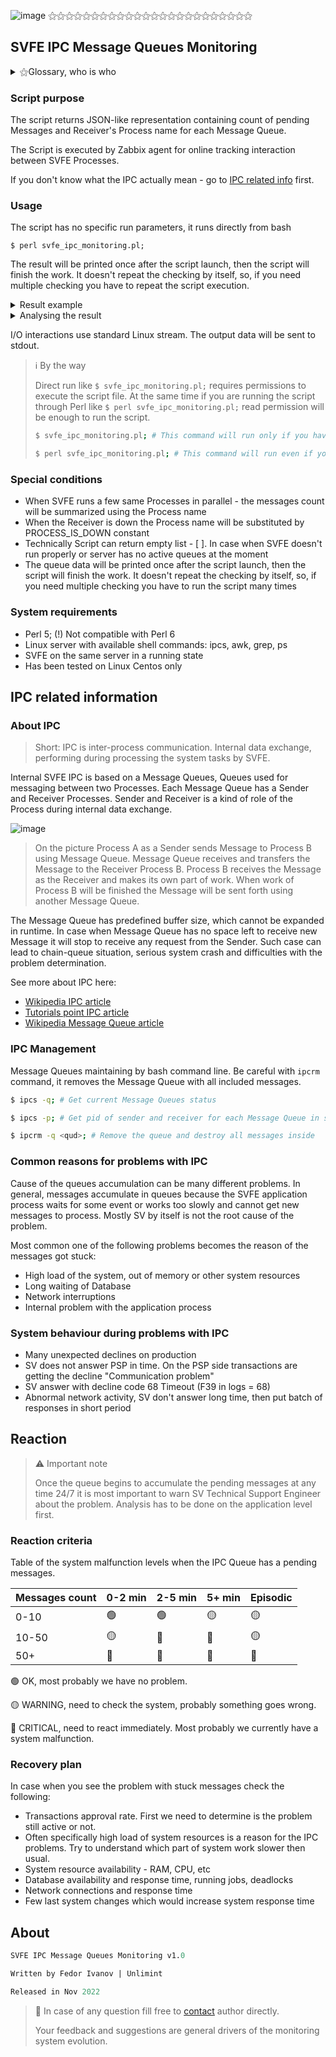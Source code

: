 ![image](https://cs4.pikabu.ru/post_img/2014/03/28/10/1396020816_2021692751.gif?_gl=1*u9yyqr*_ga*MzIwMTE5OTk2LjE2NjM1MDM5NjE.)
⚝⚝⚝⚝⚝⚝⚝⚝⚝⚝⚝⚝⚝⚝⚝⚝⚝⚝⚝⚝⚝⚝⚝⚝
## SVFE IPC Message Queues Monitoring

<details>


  <summary>⚝Glossary, who is who</summary>


SV-specific terms, used in this document defined below
  
| Term          | Description                                                                                       |
|---------------|----------------------------------------------------------------------------------------------     |
| SVFE          | SmartVista FrontEnd. Card payments processing system which process acquiring and using requests   |
| Process       | SVFE application module. SVFE has over 20 Processes, separated by single-responsibility principle |
| Message Queue | FIFO-channel providing transport between two Processes                                            |                                                                                                              
| Message       | Transaction request or response on the way of processing                                          |
| IPC           | Inter-process communication. Internal data exchange flow                                          |
| Script        | svfe_ipc_monitoring.pl, described in this file                                                    |
| Sender        | Process, sending the Message using Message Queue                                                  |
| Receiver      | Process, receives the Message using Message Queue                                                 |

</details>

### Script purpose 
The script returns JSON-like representation containing count of pending Messages and Receiver's Process name for each Message Queue. 

The Script is executed by Zabbix agent for online tracking interaction between SVFE Processes.

If you don't know what the IPC actually mean - go to [IPC related info](#ipc-related-information) first.

### Usage 

The script has no specific run parameters, it runs directly from bash

`$ perl svfe_ipc_monitoring.pl;`

The result will be printed once after the script launch, then the script will finish the work. It doesn't repeat the checking by itself, so, if you need multiple checking you have to repeat the script execution.
<details>
  <summary>Result example</summary>

  ```bash
  smartfe@svfe:/> perl svfe_ipc_monitoring.pl;
[

  {
    "process_name": "tcpcomms",
    "message": 0
  },
  {
    "process_name": "asmssrv",
    "message": 0
  },
  {
    "process_name": "timer00",
    "message": 0
  },
  {
    "process_name": "acq_fraudmon",
    "message": 0
  },
  {
    "process_name": "epayint",
    "message": 0
  },
  {
    "process_name": "hsm_mcp",
    "message": 0
  },
  {
    "process_name": "sms_sender",
    "message": 0
  },
  {
    "process_name": "nwint00",
    "message": 0
  },
  {
    "process_name": "saf_list_mgr",
    "message": 0
  },
  {
    "process_name": "atmswdist",
    "message": 0
  },
  {
    "process_name": "stdauth",
    "message": 2
  },
  {
    "process_name": "hostspec1int",
    "message": 0
  },
  {
    "process_name": "tcpgate_mcp",
    "message": 0
  },
  {
    "process_name": "voice_auth",
    "message": 0
  },
  {
    "process_name": "crout00",
    "message": 0
  },
  {
    "process_name": "txrout",
    "message": 0
  },
  {
    "process_name": "splitint",
    "message": 0
  },
  {
    "process_name": "auth_notif_sender",
    "message": 0
  },
  {
    "process_name": "hstint",
    "message": 0
  },
  {
    "process_name": "acqint",
    "message": 0
  },
  {
    "process_name": "mcp",
    "message": 0
  },
  {
    "process_name": "acqhost_int",
    "message": 0
  }
]

  ```
</details>

<details>
  <summary>Analysing the result</summary>

  Below you can find a hypothetical response to the monitoring script with the data analysis example

```
[                                    // The JSON-like list 
  {                                  // Of individual dictionaries for each process
    "process_name": "tcpcomms",      
    "message": 110                   // tcpcomms doesn't look good
  },
  {
    "process_name": "PROCESS_DOWN",  // Some processes are down and accumulating the Queues
    "message": 54
  },
  {
   "process_name": "timer00",        // In the same time the timer looks fine
   "message": 0
 },
 ...
 ...
 // More dictionaries below
]
```
</details>

I/O interactions use standard Linux stream. The output data will be sent to stdout.

> ℹ️ By the way 
>
> Direct run like `$ svfe_ipc_monitoring.pl;` requires permissions to execute the script file. 
> At the same time if you are running the script through Perl like `$ perl svfe_ipc_monitoring.pl;` read permission will be enough to run the script.
>
>```bash 
>$ svfe_ipc_monitoring.pl; # This command will run only if you have execution permissions
>```
>
>```bash
>$ perl svfe_ipc_monitoring.pl; # This command will run even if you have read-only permissions
>```

### Special conditions
 * When SVFE runs a few same Processes in parallel - the messages count will be summarized using the Process name
 * When the Receiver is down the Process name will be substituted by PROCESS_IS_DOWN constant
 * Technically Script can return empty list - [ ]. In case when SVFE doesn't run properly or server has no active queues at the moment
 * The queue data will be printed once after the script launch, then the script will finish the work. It doesn't repeat the checking by itself, so, if you need multiple checking you have to run the script many times
 
### System requirements
 * Perl 5; (!) Not compatible with Perl 6
 * Linux server with available shell commands: ipcs, awk, grep, ps
 * SVFE on the same server in a running state
 * Has been tested on Linux Centos only 

## IPC related information

### About IPC

>Short: IPC is inter-process communication. Internal data exchange, performing during processing the system tasks by SVFE.

Internal SVFE IPC is based on a Message Queues, Queues used for messaging between two Processes. Each Message Queue has a Sender and Receiver Processes. Sender and Receiver is a kind of role of the Process during internal data exchange. 

![image](https://www.tutorialspoint.com/inter_process_communication/images/message_queue.jpg)
> On the picture Process A as a Sender sends Message to Process B using Message Queue. Message Queue receives and transfers the Message to the Receiver Process B. Process B receives the Message as the Receiver and makes its own part of work. When work of Process B will be finished the Message will be sent forth using another Message Queue.

The Message Queue has predefined buffer size, which cannot be expanded in runtime. In case when Message Queue has no space left to receive new Message it will stop to receive any request from the Sender. Such case can lead to chain-queue situation, serious system crash and difficulties with the problem determination.

See more about IPC here: 

* [Wikipedia IPC article](https://en.wikipedia.org/wiki/Inter-process_communication)
* [Tutorials point IPC article](https://www.tutorialspoint.com/inter_process_communication/inter_process_communication_message_queues.htm)
* [Wikipedia Message Queue article](https://en.m.wikipedia.org/wiki/Message_queue)

### IPC Management

Message Queues maintaining by bash command line. Be careful with `ipcrm` command, it removes the Message Queue with all included messages.

```bash
$ ipcs -q; # Get current Message Queues status
```
```bash
$ ipcs -p; # Get pid of sender and receiver for each Message Queue in system
```
```bash
$ ipcrm -q <qud>; # Remove the queue and destroy all messages inside
```

### Common reasons for problems with IPC

Cause of the queues accumulation can be many different problems. In general, messages accumulate in queues because the SVFE application process waits for some event or works too slowly and cannot get new messages to process. Mostly SV by itself is not the root cause of the problem.

Most common one of the following problems becomes the reason of the messages got stuck:

* High load of the system, out of memory or other system resources
* Long waiting of Database
* Network interruptions
* Internal problem with the application process

### System behaviour during problems with IPC 

* Many unexpected declines on production
* SV does not answer PSP in time. On the PSP side transactions are getting the decline "Communication problem"
* SV answer with decline code 68 Timeout (F39 in logs = 68)
* Abnormal network activity, SV don't answer long time, then put batch of responses in short period

## Reaction

>⚠️ Important note
>
>Once the queue begins to accumulate the pending messages at any time 24/7 it is most important to warn SV Technical Support Engineer about the problem. Analysis has to be done on the application level first.

### Reaction criteria

Table of the system malfunction levels when the IPC Queue has a pending messages. 

| Messages count |0-2 min  |2-5 min  | 5+ min  | Episodic |         
| -------------- |---------|---------|---------|----------|
|         0-10   | 🟢      | 🟢      | 🟡     | 🟡      |
|         10-50  | 🟡      | 🔴      | 🔴     | 🟡      |
|         50+    | 🔴      | 🔴      | 🔴     | 🔴      |


🟢 OK, most probably we have no problem.

🟡 WARNING, need to check the system, probably something goes wrong.

🔴 CRITICAL, need to react immediately. Most probably we currently have a system malfunction.

### Recovery plan

In case when you see the problem with stuck messages check the following:

* Transactions approval rate. First we need to determine is the problem still active or not.
* Often specifically high load of system resources is a reason for the IPC problems. Try to understand which part of system work slower then usual.
* System resource availability - RAM, CPU, etc
* Database availability and response time, running jobs, deadlocks
* Network connections and response time
* Few last system changes which would increase system response time


## About 

```perl
SVFE IPC Message Queues Monitoring v1.0

Written by Fedor Ivanov | Unlimint

Released in Nov 2022
```

> 👋 In case of any question fill free to [contact](mailto:f.ivanov@unlimint.com) author directly. 
>
> Your feedback and suggestions are general drivers of the monitoring system evolution.


